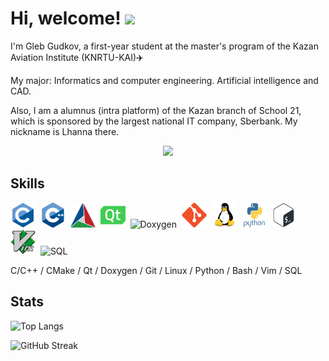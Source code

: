 <h1> Hi, welcome! <img src="https://i.pinimg.com/originals/e0/db/86/e0db8690895407d039b94f75b6244035.gif" width="40"/> </h1>

I'm Gleb Gudkov, a first-year student at the master's program of the Kazan Aviation Institute (KNRTU-KAI)✈️

My major: Informatics and computer engineering. Artificial intelligence and CAD. 

Also, I am a alumnus (intra platform) of the Kazan branch of School 21, which is sponsored by the largest national IT company, Sberbank. My nickname is Lhanna there.

<div id="badges" align="center">
  <a href="https://t.me/LineGM">
  <img src="https://img.shields.io/badge/telegram-LineGM-black?style=for-the-badge&logo=tg&logoColor=white">
  </a>
</div>

<h2> Skills </h2>
<div>
  <img src="https://github.com/devicons/devicon/blob/master/icons/c/c-original.svg" title="C" alt="C" width="40" height="40"/>&nbsp;
  <img src="https://github.com/devicons/devicon/blob/master/icons/cplusplus/cplusplus-original.svg" title="C++" alt="C++" width="40" height="40"/>&nbsp;
  <img src="https://github.com/devicons/devicon/blob/master/icons/cmake/cmake-original.svg" title="CMake" alt="CMake" width="40"/>&nbsp;
  <img src="https://github.com/devicons/devicon/blob/master/icons/qt/qt-original.svg" title="Qt" alt="Qt" width="40"/>&nbsp;
  <img src="https://avatars.githubusercontent.com/u/1300762" title="Doxygen" alt="Doxygen" width="40"/>&nbsp;
  <img src="https://github.com/devicons/devicon/blob/master/icons/git/git-original.svg" title="Git" alt="Git" width="40" height="40"/>&nbsp;
  <img src="https://github.com/devicons/devicon/blob/master/icons/linux/linux-original.svg" title="Linux" alt="Linux" width="40" height="40"/>&nbsp;
  <img src="https://github.com/devicons/devicon/blob/master/icons/python/python-original-wordmark.svg" title="Python" alt="Python" width="40" height="40"/>&nbsp;
  <img src="https://github.com/devicons/devicon/blob/master/icons/bash/bash-plain.svg" title="Bash" alt="Bash" width="40" height="40"/>&nbsp;
  <img src="https://github.com/devicons/devicon/blob/master/icons/vim/vim-original.svg" title="Vim" alt="Vim" width="40" height="40"/>&nbsp;
  <img src="https://user-images.githubusercontent.com/40461634/114240226-2f506580-9955-11eb-849b-e2a25117d681.png" title="SQL" alt="SQL" width="40" height="40"/>&nbsp;
</div>

C/C++ / CMake / Qt / Doxygen / Git / Linux / Python / Bash / Vim / SQL

<h2> Stats </h2>

![Top Langs](https://github-readme-stats.vercel.app/api/top-langs/?username=LineGM&layout=donut)

![GitHub Streak](https://streak-stats.demolab.com/?user=LineGM)
